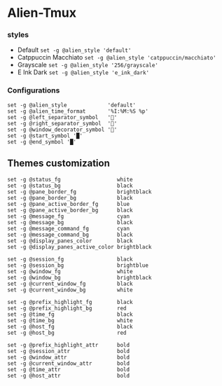 # Alien-Tmux

### styles

- Default              `set -g @alien_style 'default'`
- Catppuccin Macchiato `set -g @alien_style 'catppuccin/macchiato'`
- Grayscale            `set -g @alien_style '256/grayscale'`
- E Ink Dark           `set -g @alien_style 'e_ink_dark'`

### Configurations

```shell
set -g @alien_style             'default'
set -g @alien_time_format       '%I:%M:%S %p'
set -g @left_separator_symbol   ''
set -g @right_separator_symbol  ''
set -g @window_decorator_symbol ''
set -g @start_symbol '█'
set -g @end_symbol '█'
```

## Themes customization

```shell
set -g @status_fg                  white
set -g @status_bg                  black
set -g @pane_border_fg             brightblack
set -g @pane_border_bg             black
set -g @pane_active_border_fg      blue
set -g @pane_active_border_bg      black
set -g @message_fg                 cyan
set -g @message_bg                 black
set -g @message_command_fg         cyan
set -g @message_command_bg         black
set -g @display_panes_color        black
set -g @display_panes_active_color brightblack

set -g @session_fg                 black
set -g @session_bg                 brightblue
set -g @window_fg                  white
set -g @window_bg                  brightblack
set -g @current_window_fg          black
set -g @current_window_bg          white

set -g @prefix_highlight_fg        black
set -g @prefix_highlight_bg        red
set -g @time_fg                    black
set -g @time_bg                    white
set -g @host_fg                    black
set -g @host_bg                    red

set -g @prefix_highlight_attr      bold
set -g @session_attr               bold
set -g @window_attr                bold
set -g @current_window_attr        bold
set -g @time_attr                  bold
set -g @host_attr                  bold
```
